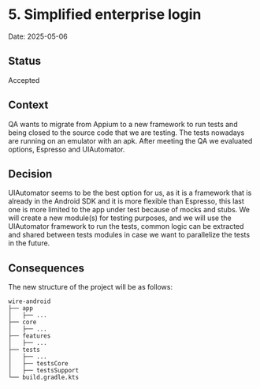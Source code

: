 # 5. Simplified enterprise login

Date: 2025-05-06

## Status

Accepted

## Context

QA wants to migrate from Appium to a new framework to run tests and being closed to the source code that we are testing.
The tests nowadays are running on an emulator with an apk. After meeting the QA we evaluated options, Espresso and UIAutomator.

## Decision

UIAutomator seems to be the best option for us, as it is a framework that is already in the Android SDK and it is more flexible than Espresso, this last one is more limited to the app under test because of mocks and stubs.
We will create a new module(s) for testing purposes, and we will use the UIAutomator framework to run the tests, common logic can be extracted and shared between tests modules in case we want to parallelize the tests in the future.


## Consequences

The new structure of the project will be as follows:
```
wire-android
├── app
│   ├── ...
├── core
│   ├── ...
├── features
│   ├── ...
├── tests
│   ├── ...
│   ├── testsCore
│   ├── testsSupport
└── build.gradle.kts
```
